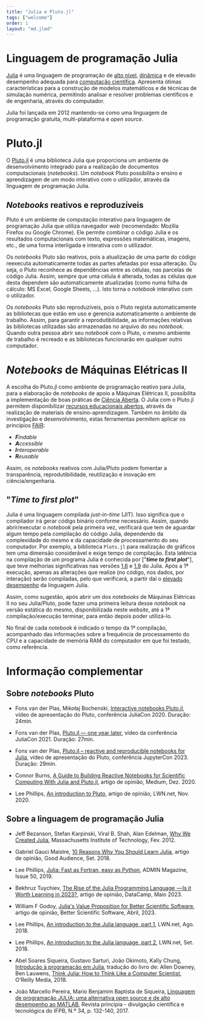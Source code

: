 ```yaml
---
title: "Julia e Pluto.jl"
tags: ["welcome"]
order: 1
layout: "md.jlmd"
---
```


# Linguagem de programação Julia 
[Julia](https://en.wikipedia.org/wiki/Julia_(programming_language)) é uma linguagem de programação de [alto nível](https://en.wikipedia.org/wiki/High-level_programming_language), [dinâmica](https://en.wikipedia.org/wiki/Dynamic_programming_language) e de elevado desempenho adequada para [computação científica](https://pt.wikipedia.org/wiki/Computa%C3%A7%C3%A3o_cient%C3%ADfica). Apresenta ótimas características para a construção de modelos matemáticos e de técnicas de simulação numérica, permitindo analisar e resolver problemas científicos e de engenharia, através do computador.

Julia foi lançada em 2012 mantendo-se como uma linguagem de programação gratuita, multi-plataforma e *open source*.

# Pluto.jl
O [Pluto.jl](https://plutojl.org/) é uma biblioteca Julia que proporciona um ambiente de desenvolvimento integrado para a realização de documentos computacionais (*notebooks*). 
Um *notebook* Pluto possibilita o ensino e aprendizagem de um modo interativo com o utilizador, através da linguagem de programação Julia.

## *Notebooks* reativos e reproduzíveis
Pluto é um ambiente de computação interativo para linguagem de programação Julia que utiliza navegador *web* (recomendado: Mozilla Firefox ou Google Chrome). 
Ele permite combinar o código Julia e os resultados computacionais com texto, expressões matemáticas, imagens, etc., de uma forma interligada e interativa com o utilizador. 

Os *notebooks* Pluto são reativos, pois a atualização de uma parte do código reexecuta automaticamente todas as partes afetadas por essa alteração. 
Ou seja, o Pluto reconhece as dependências entre as células, nas parcelas de código Julia. Assim, sempre que uma célula é alterada, todas as células que desta dependem são automaticamente atualizadas (como numa folha de cálculo: MS Excel, Google Sheets, ...). Isto torna o *notebook* interativo com o utilizador.

Os *notebooks* Pluto são reproduzíveis, pois o Pluto regista automaticamente as bibliotecas que estão em uso e gerencia automaticamente o ambiente de trabalho. 
Assim, para garantir a reprodutibilidade, as informações relativas às bibliotecas utilizadas são armazenadas no arquivo do seu *notebook*. 
Quando outra pessoa abrir seu *notebook* com o Pluto, o mesmo ambiente de trabalho é recreado e as bibliotecas funcionarão em qualquer outro computador.


# *Notebooks* de Máquinas Elétricas II
A escolha do Pluto.jl como ambiente de programação reativo para Julia, para a elaboração de *notebooks* de apoio a Máquinas Elétricas II, possibilita a implementação de boas práticas de [Ciência Aberta](https://www.ciencia-aberta.pt/). O Julia com o Pluto.jl permitem disponibilizar [recursos educacionais abertos](https://en.wikipedia.org/wiki/Open_educational_resources), através da realização de materiais de ensino-aprendizagem. Também no âmbito da investigação e desenvolvimento, estas ferramentas permitem aplicar os princípios [FAIR](https://openscience.eu/):

- _**F**indable_
- _**A**ccessible_
- _**I**nteroperable_
- _**R**eusable_

Assim, os *notebooks* reativos com Julia/Pluto podem fomentar a transparência, reprodutibilidade, reutilização e inovação em ciência/engenharia.


## "*Time to first plot*"
Julia é uma linguagem compilada *just-in-time* (JIT). Isso significa que o compilador irá gerar código binário conforme necessário. Assim, quando abrir/executar o *notebook* pela primeira vez, verificará que tem de aguardar algum tempo pela compilação do código Julia, dependendo da complexidade do mesmo e da capacidade de processamento do seu computador. Por exemplo, a biblioteca `Plots.jl` para realização de gráficos tem uma dimensão considerável e exige tempo de compilação. Esta latência na compilação de um programa Julia é conhecida por ["**_time to first plot_**"], que teve melhorias significativas nas versões [1.6](https://lwn.net/Articles/856819/) e [1.9](https://lwn.net/Articles/933019/) do Julia. Após a 1ª execução, apenas as alterações que realize (no código, nos dados, por interação) serão compiladas, pelo que verificará, a partir daí o [elevado desempenho](https://julialang.org/benchmarks/) da linguagem Julia.

Assim, como sugestão, após abrir um dos *notebooks* de Máquinas Elétricas II no seu Julia/Pluto, pode fazer uma primeira leitura desse *notebook* na versão estática do mesmo, disponibilizada neste *website*, até a 1ª compilação/execução terminar, para então depois poder utilizá-lo.

No final de cada *notebook* é indicado o tempo da 1ª compilação, acompanhado das informações sobre a frequência de processamento do CPU e a capacidade de memória RAM do computador em que foi testado, como referência.


# Informação complementar

## Sobre *notebooks* Pluto

- Fons van der Plas, Mikołaj Bochenski, [Interactive notebooks Pluto.jl](https://youtu.be/IAF8DjrQSSk), vídeo de apresentação do Pluto, conferência JuliaCon 2020. Duração: 24min.

- Fons van der Plas, [Pluto.jl — one year later](https://youtu.be/HiI4jgDyDhY), vídeo da conferência JuliaCon 2021. Duração: 27min.

- Fons van der Plas, [Pluto.jl – reactive and reproducible notebooks for Julia](https://www.youtube.com/watch?v=Rg3r3gG4nQo), vídeo de apresentação do Pluto, conferência JupyterCon 2023. Duração: 29min.

- Connor Burns, [A Guide to Building Reactive Notebooks for Scientific Computing With Julia and Pluto.jl](https://medium.com/swlh/a-guide-to-building-reactive-notebooks-for-scientific-computing-with-julia-and-pluto-jl-1a2c0c455d51), artigo de opinião, Medium, Dez. 2020.

- Lee Phillips, [An introduction to Pluto](https://lwn.net/Articles/835930/), artigo de opinião, LWN.net, Nov. 2020.


## Sobre a linguagem de programação Julia

- Jeff Bezanson, Stefan Karpinski, Viral B. Shah, Alan Edelman, [Why We Created Julia](https://julialang.org/blog/2012/02/why-we-created-julia/), Massachusetts Institute of Technology, Fev. 2012.

- Gabriel Gauci Maistre, [10 Reasons Why You Should Learn Julia](https://blog.goodaudience.com/10-reasons-why-you-should-learn-julia-d786ac29c6ca), artigo de opinião, Good Audience, Set. 2018.

- Lee Phillips, [Julia: Fast as Fortran, easy as Python](https://www.admin-magazine.com/Archive/2019/50/Julia-Fast-as-Fortran-easy-as-Python), ADMIN Magazine, Issue 50, 2019.

- Bekhruz Tuychiev, [The Rise of the Julia Programming Language  — Is it Worth Learning in 2023?](https://www.datacamp.com/blog/the-rise-of-julia-is-it-worth-learning-in-2022), artigo de opinião, DataCamp, Maio 2023.

- William F Godoy, [Julia's Value Proposition for Better Scientific Software](https://bssw.io/blog_posts/julia-s-value-proposition-for-better-scientific-software), artigo de opinião, Better Scientific Software, Abril, 2023.

- Lee Phillips, [An introduction to the Julia language, part 1](https://lwn.net/Articles/763626/), LWN.net, Ago. 2018.

- Lee Phillips, [An introduction to the Julia language, part 2](https://lwn.net/Articles/764001/), LWN.net, Set. 2018.

- Abel Soares Siqueira, Gustavo Sarturi, João Okimoto, Kally Chung, [Introdução à programação em Julia](https://juliaintro.github.io/JuliaIntroBR.jl/), tradução do livro de: Allen Downey, Ben Lauwens, [Think Julia: How to Think Like a Computer Scientist](https://benlauwens.github.io/ThinkJulia.jl/latest/book.html), O’Reilly Media, 2018.

- João Marcello Pereira, Mario Benjamim Baptista de Siqueira, [Linguagem de programação JULIA: uma alternativa open source e de alto desempenho ao MATLAB](https://periodicos.ifpb.edu.br/index.php/principia/article/view/1345), Revista principia - divulgação científica e tecnológica do IFPB, N.º 34, p. 132-140, 2017.

